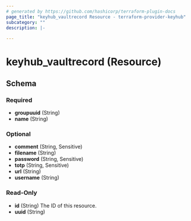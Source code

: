 ```yaml
---
# generated by https://github.com/hashicorp/terraform-plugin-docs
page_title: "keyhub_vaultrecord Resource - terraform-provider-keyhub"
subcategory: ""
description: |-
  
---
```


# keyhub_vaultrecord (Resource)





<!-- schema generated by tfplugindocs -->
## Schema

### Required

- **groupuuid** (String)
- **name** (String)

### Optional

- **comment** (String, Sensitive)
- **filename** (String)
- **password** (String, Sensitive)
- **totp** (String, Sensitive)
- **url** (String)
- **username** (String)

### Read-Only

- **id** (String) The ID of this resource.
- **uuid** (String)


